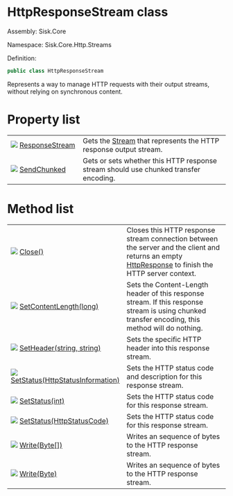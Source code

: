 <!--

Copyrights 2023 Sisk Framework - CypherPotato
Published under MIT license

!!! DO NOT EDIT THIS FILE !!!
This file was generated by a tool in the Sisk package. To edit the information in this documentation,
edit the XML documentation present in the Sisk source code.

-->

# HttpResponseStream class
Assembly: Sisk.Core

Namespace: Sisk.Core.Http.Streams

Definition:

```cs
public class HttpResponseStream
```

Represents a way to manage HTTP requests with their output streams, without relying on synchronous content.


# Property list

<table>
    <tbody>
<tr>
    <td style="width: 33%">
        <img class="icon" src="/assets/img/icons/property.svg">
        <a href="/spec/Sisk.Core.Http.Streams.HttpResponseStream.ResponseStream.md">
            ResponseStream
        </a>
    </td>
    <td>
        Gets the <a href="https://learn.microsoft.com/en-us/dotnet/api/System.IO.Stream">Stream</a> that represents the HTTP response output stream.
    </td>
</tr>
<tr>
    <td style="width: 33%">
        <img class="icon" src="/assets/img/icons/property.svg">
        <a href="/spec/Sisk.Core.Http.Streams.HttpResponseStream.SendChunked.md">
            SendChunked
        </a>
    </td>
    <td>
        Gets or sets whether this HTTP response stream should use chunked transfer encoding.
    </td>
</tr>
    </tbody>
</table>

# Method list

<table>
    <tbody>
<tr>
    <td style="width: 33%">
        <img class="icon" src="/assets/img/icons/method.svg">
        <a href="/spec/Sisk.Core.Http.Streams.HttpResponseStream.Close().md">
            Close()
        </a>
    </td>
    <td>
        Closes this HTTP response stream connection between the server and the client and returns an empty <a href="/spec/Sisk.Core.Http.HttpResponse.md">HttpResponse</a> to finish the HTTP server context.
    </td>
</tr>
<tr>
    <td style="width: 33%">
        <img class="icon" src="/assets/img/icons/method.svg">
        <a href="/spec/Sisk.Core.Http.Streams.HttpResponseStream.SetContentLength(long).md">
            SetContentLength(long)
        </a>
    </td>
    <td>
        Sets the Content-Length header of this response stream. If this response stream is using chunked transfer encoding, this method will do nothing.
    </td>
</tr>
<tr>
    <td style="width: 33%">
        <img class="icon" src="/assets/img/icons/method.svg">
        <a href="/spec/Sisk.Core.Http.Streams.HttpResponseStream.SetHeader(string-string).md">
            SetHeader(string, string)
        </a>
    </td>
    <td>
        Sets the specific HTTP header into this response stream.
    </td>
</tr>
<tr>
    <td style="width: 33%">
        <img class="icon" src="/assets/img/icons/method.svg">
        <a href="/spec/Sisk.Core.Http.Streams.HttpResponseStream.SetStatus(HttpStatusInformation).md">
            SetStatus(HttpStatusInformation)
        </a>
    </td>
    <td>
        Sets the HTTP status code and description for this response stream.
    </td>
</tr>
<tr>
    <td style="width: 33%">
        <img class="icon" src="/assets/img/icons/method.svg">
        <a href="/spec/Sisk.Core.Http.Streams.HttpResponseStream.SetStatus(int).md">
            SetStatus(int)
        </a>
    </td>
    <td>
        Sets the HTTP status code for this response stream.
    </td>
</tr>
<tr>
    <td style="width: 33%">
        <img class="icon" src="/assets/img/icons/method.svg">
        <a href="/spec/Sisk.Core.Http.Streams.HttpResponseStream.SetStatus(HttpStatusCode).md">
            SetStatus(HttpStatusCode)
        </a>
    </td>
    <td>
        Sets the HTTP status code for this response stream.
    </td>
</tr>
<tr>
    <td style="width: 33%">
        <img class="icon" src="/assets/img/icons/method.svg">
        <a href="/spec/Sisk.Core.Http.Streams.HttpResponseStream.Write(Byte).md">
            Write(Byte[])
        </a>
    </td>
    <td>
        Writes an sequence of bytes to the HTTP response stream.
    </td>
</tr>
<tr>
    <td style="width: 33%">
        <img class="icon" src="/assets/img/icons/method.svg">
        <a href="/spec/Sisk.Core.Http.Streams.HttpResponseStream.Write(Byte).md">
            Write(Byte)
        </a>
    </td>
    <td>
        Writes an sequence of bytes to the HTTP response stream.
    </td>
</tr>
    </tbody>
</table>

